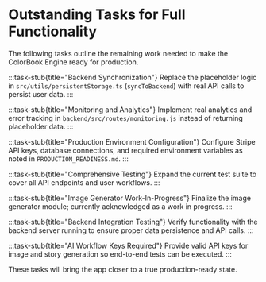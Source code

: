 # Outstanding Tasks for Full Functionality

The following tasks outline the remaining work needed to make the ColorBook Engine ready for production.

:::task-stub{title="Backend Synchronization"}
Replace the placeholder logic in `src/utils/persistentStorage.ts` (`syncToBackend`) with real API calls to persist user data.
:::

:::task-stub{title="Monitoring and Analytics"}
Implement real analytics and error tracking in `backend/src/routes/monitoring.js` instead of returning placeholder data.
:::

:::task-stub{title="Production Environment Configuration"}
Configure Stripe API keys, database connections, and required environment variables as noted in `PRODUCTION_READINESS.md`.
:::

:::task-stub{title="Comprehensive Testing"}
Expand the current test suite to cover all API endpoints and user workflows.
:::

:::task-stub{title="Image Generator Work-In-Progress"}
Finalize the image generator module; currently acknowledged as a work in progress.
:::

:::task-stub{title="Backend Integration Testing"}
Verify functionality with the backend server running to ensure proper data persistence and API calls.
:::

:::task-stub{title="AI Workflow Keys Required"}
Provide valid API keys for image and story generation so end-to-end tests can be executed.
:::

These tasks will bring the app closer to a true production-ready state.
